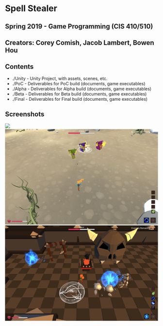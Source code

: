 # Spell Stealer
## Spring 2019 - Game Programming (CIS 410/510)
## Creators: Corey Comish, Jacob Lambert, Bowen Hou

Contents
-------

  * ./Unity - Unity Project, with assets, scenes, etc.
  * ./PoC   - Deliverables for PoC build (documents, game executables)
  * ./Alpha - Deliverables for Alpha build (documents, game executables)
  * ./Beta  - Deliverables for Beta build (documents, game executables)
  * ./Final - Deliverables for Final build (documents, game executables)
  

**Screenshots**
-------
<img src="https://github.com/CoreyComish/Spell-Stealer/blob/master/Screenshots/Forest.png" width="750">

<img src="https://github.com/CoreyComish/Spell-Stealer/blob/master/Screenshots/Desert.png" width="750">

<img src="https://github.com/CoreyComish/Spell-Stealer/blob/master/Screenshots/Dungeon.png" width="750">

